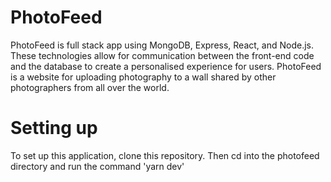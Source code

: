# PhotoFeed

PhotoFeed is full stack app using MongoDB, Express, React, and Node.js. These technologies allow for communication between the front-end code and the database to create a personalised experience for users. PhotoFeed is a website for uploading photography to a wall shared by other photographers from all over the world.

# Setting up

To set up this application, clone this repository. Then cd into the photofeed directory and run the command 'yarn dev'
